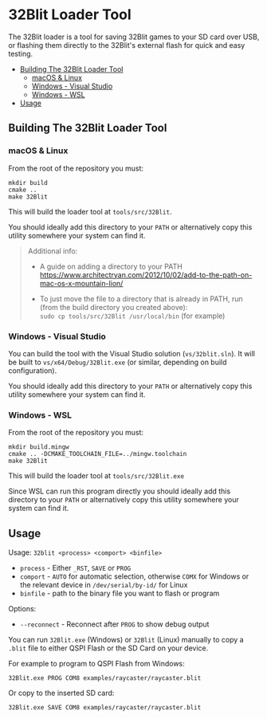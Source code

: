 # 32Blit Loader Tool <!-- omit in toc -->

The 32Blit loader is a tool for saving 32Blit games to your SD card over USB, or flashing them directly to the 32Blit's external flash for quick and easy testing.

- [Building The 32Blit Loader Tool](#building-the-32blit-loader-tool)
  - [macOS & Linux](#macos--linux)
  - [Windows - Visual Studio](#windows---visual-studio)
  - [Windows - WSL](#windows---wsl)
- [Usage](#usage)

## Building The 32Blit Loader Tool

### macOS & Linux

From the root of the repository you must:

```
mkdir build
cmake ..
make 32Blit
```

This will build the loader tool at `tools/src/32Blit`.

You should ideally add this directory to your `PATH` or alternatively copy this utility somewhere your system can find it.

>Additional info:  
> - A guide on adding a directory to your PATH  
>https://www.architectryan.com/2012/10/02/add-to-the-path-on-mac-os-x-mountain-lion/
>
> - To just move the file to a directory that is already in PATH, run (from the build directory you created above):  
>`sudo cp tools/src/32Blit /usr/local/bin` (for example)

### Windows - Visual Studio

You can build the tool with the Visual Studio solution (`vs/32blit.sln`). It will be built to `vs/x64/Debug/32Blit.exe` (or similar, depending on build configuration).

You should ideally add this directory to your `PATH` or alternatively copy this utility somewhere your system can find it.

### Windows - WSL

From the root of the repository you must:

```
mkdir build.mingw
cmake .. -DCMAKE_TOOLCHAIN_FILE=../mingw.toolchain
make 32Blit
```

This will build the loader tool at `tools/src/32Blit.exe`

Since WSL can run this program directly you should ideally add this directory to your `PATH` or alternatively copy this utility somewhere your system can find it.

## Usage

Usage: `32blit <process> <comport> <binfile>`

* `process` - Either `_RST`, `SAVE` or `PROG`
* `comport` - `AUTO` for automatic selection, otherwise `COMX` for Windows or the relevant device in `/dev/serial/by-id/` for Linux
* `binfile` - path to the binary file you want to flash or program

Options:

* `--reconnect` - Reconnect after `PROG` to show debug output

You can run `32Blit.exe` (Windows) or `32Blit` (Linux) manually to copy a `.blit` file to either QSPI Flash or the SD Card on your device.

For example to program to QSPI Flash from Windows:

```
32Blit.exe PROG COM8 examples/raycaster/raycaster.blit
```

Or copy to the inserted SD card:

```
32Blit.exe SAVE COM8 examples/raycaster/raycaster.blit
```